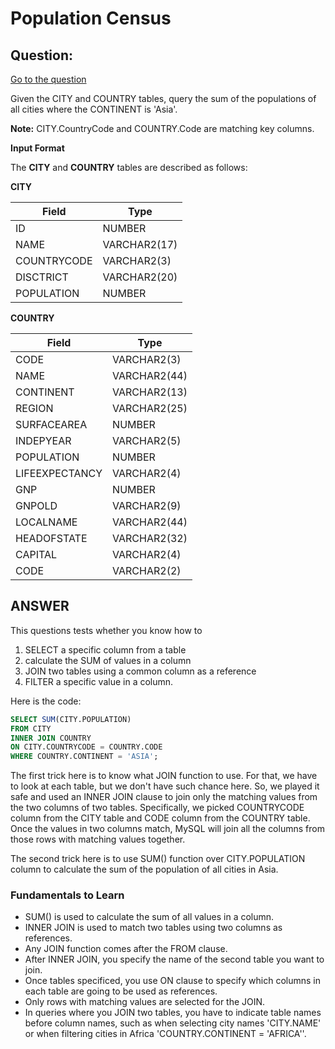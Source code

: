 # Population Census

## Question:

[Go to the question](https://www.hackerrank.com/challenges/asian-population/problem?isFullScreen=true)

Given the CITY and COUNTRY tables, query the sum of the populations of all cities where the CONTINENT is 'Asia'.

**Note:** CITY.CountryCode and COUNTRY.Code are matching key columns.

**Input Format**

The **CITY** and **COUNTRY** tables are described as follows:

**CITY**

| Field | Type |
| --- | --- |
| ID | NUMBER |
| NAME | VARCHAR2(17) |
| COUNTRYCODE | VARCHAR2(3) |
| DISCTRICT | VARCHAR2(20) |
| POPULATION | NUMBER |

**COUNTRY**

| Field | Type |
| --- | --- |
| CODE | VARCHAR2(3) |
| NAME | VARCHAR2(44) |
| CONTINENT | VARCHAR2(13) |
| REGION | VARCHAR2(25) |
| SURFACEAREA | NUMBER |
| INDEPYEAR | VARCHAR2(5) |
| POPULATION | NUMBER |
| LIFEEXPECTANCY | VARCHAR2(4) |
| GNP | NUMBER |
| GNPOLD | VARCHAR2(9) |
| LOCALNAME | VARCHAR2(44) |
| HEADOFSTATE | VARCHAR2(32) |
| CAPITAL | VARCHAR2(4) |
| CODE | VARCHAR2(2) |

## ANSWER

This questions tests whether you know how to 

1. SELECT a specific column from a table
2. calculate the SUM of values in a column
2. JOIN two tables using a common column as a reference
3. FILTER a specific value in a column.

Here is the code: 

```sql
SELECT SUM(CITY.POPULATION)
FROM CITY
INNER JOIN COUNTRY
ON CITY.COUNTRYCODE = COUNTRY.CODE
WHERE COUNTRY.CONTINENT = 'ASIA';
```

The first trick here is to know what JOIN function to use. For that, we have to look at each table, but we don't have such chance here. So, we played it safe and used an INNER JOIN clause to join only the matching values from the two columns of two tables. Specifically, we picked COUNTRYCODE column from the CITY table and CODE column from the COUNTRY table. Once the values in two columns match, MySQL will join all the columns from those rows with matching values together.

The second trick here is to use SUM() function over CITY.POPULATION column to calculate the sum of the population of all cities in Asia.

### Fundamentals to Learn

- SUM() is used to calculate the sum of all values in a column.
- INNER JOIN is used to match two tables using two columns as references.
- Any JOIN function comes after the FROM clause.
- After INNER JOIN, you specify the name of the second table you want to join.
- Once tables specificed, you use ON clause to specify which columns in each table are going to be used as references.
- Only rows with matching values are selected for the JOIN.
- In queries where you JOIN two tables, you have to indicate table names before column names, such as when selecting city names 'CITY.NAME' or when filtering cities in Africa 'COUNTRY.CONTINENT = 'AFRICA''.